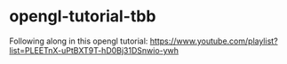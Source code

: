 # opengl-tutorial-tbb
Following along in this opengl tutorial: https://www.youtube.com/playlist?list=PLEETnX-uPtBXT9T-hD0Bj31DSnwio-ywh
